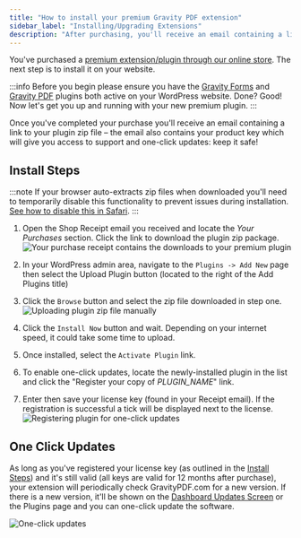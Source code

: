 ```yaml
---
title: "How to install your premium Gravity PDF extension"
sidebar_label: "Installing/Upgrading Extensions"
description: "After purchasing, you'll receive an email containing a link to your plugin zip file and your product key which is used for support and one-click updates."
---
```


You've purchased a [premium extension/plugin through our online store](https://gravitypdf.com/extension-shop/). The next step is to install it on your website.

:::info 
Before you begin please ensure you have the [Gravity Forms](https://rocketgenius.pxf.io/c/1211356/445235/7938) and [Gravity PDF](five-minute-install.md) plugins both active on your WordPress website. Done? Good! Now let's get you up and running with your new premium plugin.
:::

Once you've completed your purchase you'll receive an email containing a link to your plugin zip file – the email also contains your product key which will give you access to support and one-click updates: keep it safe!

## Install Steps 

:::note
If your browser auto-extracts zip files when downloaded you'll need to temporarily disable this functionality to prevent issues during installation. [See how to disable this in Safari](http://apple.stackexchange.com/a/963).
:::

1.  Open the Shop Receipt email you received and locate the *Your Purchases* section. Click the link to download the plugin zip package.
    ![Your purchase receipt contains the downloads to your premium plugin](https://resources.gravitypdf.com/uploads/2017/06/receipt.png)

2.  In your WordPress admin area, navigate to the `Plugins -> Add New` page then select the Upload Plugin button (located to the right of the Add Plugins title)

3.  Click the `Browse` button and select the zip file downloaded in step one.
    ![Uploading plugin zip file manually](https://resources.gravitypdf.com/uploads/2017/06/manual-plugin-installation-premium.png)

4.  Click the `Install Now` button and wait. Depending on your internet speed, it could take some time to upload.

5.  Once installed, select the `Activate Plugin` link.

6.  To enable one-click updates, locate the newly-installed plugin in the list and click the "Register your copy of *PLUGIN\_NAME*" link.

7.  Enter then save your license key (found in your Receipt email). If the registration is successful a tick will be displayed next to the license.
    ![Registering plugin for one-click updates](https://resources.gravitypdf.com/uploads/2017/06/plugin-licensing.png)

## One Click Updates 

As long as you've registered your license key (as outlined in the [Install Steps](#install-steps)) and it's still valid (all keys are valid for 12 months after purchase), your extension will periodically check GravityPDF.com for a new version. If there is a new version, it'll be shown on the [Dashboard Updates Screen](https://codex.wordpress.org/Dashboard_Updates_Screen) or the Plugins page and you can one-click update the software.

![One-click updates](https://resources.gravitypdf.com/uploads/2017/06/core-booster-update.png)
